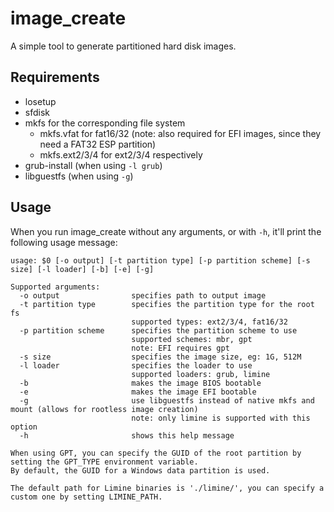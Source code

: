 # image\_create

A simple tool to generate partitioned hard disk images.

## Requirements
 - losetup
 - sfdisk
 - mkfs for the corresponding file system
   - mkfs.vfat for fat16/32 (note: also required for EFI images, since they need a FAT32 ESP partition)
   - mkfs.ext2/3/4 for ext2/3/4 respectively
 - grub-install (when using `-l grub`)
 - libguestfs (when using `-g`)

## Usage
When you run image\_create without any arguments, or with `-h`, it'll print the following usage message:
```
usage: $0 [-o output] [-t partition type] [-p partition scheme] [-s size] [-l loader] [-b] [-e] [-g]

Supported arguments:
  -o output                specifies path to output image
  -t partition type        specifies the partition type for the root fs
                           supported types: ext2/3/4, fat16/32
  -p partition scheme      specifies the partition scheme to use
                           supported schemes: mbr, gpt
                           note: EFI requires gpt
  -s size                  specifies the image size, eg: 1G, 512M
  -l loader                specifies the loader to use
                           supported loaders: grub, limine
  -b                       makes the image BIOS bootable
  -e                       makes the image EFI bootable
  -g                       use libguestfs instead of native mkfs and mount (allows for rootless image creation)
                           note: only limine is supported with this option
  -h                       shows this help message

When using GPT, you can specify the GUID of the root partition by setting the GPT_TYPE environment variable.
By default, the GUID for a Windows data partition is used.

The default path for Limine binaries is './limine/', you can specify a custom one by setting LIMINE_PATH.
```
